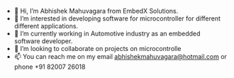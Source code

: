 - 👋 Hi, I’m Abhishek Mahuvagara from EmbedX Solutions.
- 👀 I’m interested in developing software for microcontroller for different different applications.
- 🌱 I’m currently working in Automotive industry as an embedded software developer.
- 💞️ I’m looking to collaborate on projects on microcontrolle
- 📫 You can reach me on my email abhishekmahuvagara@hotmail.com or phone +91 82007 26018

<!---
embedxsolutions/embedxsolutions is a ✨ special ✨ repository because its `README.md` (this file) appears on your GitHub profile.
You can click the Preview link to take a look at your changes.
--->
